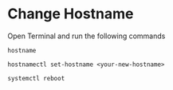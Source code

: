 # Change Hostname

Open Terminal and run the following commands

`hostname`

`hostnamectl set-hostname <your-new-hostname>`

`systemctl reboot`
